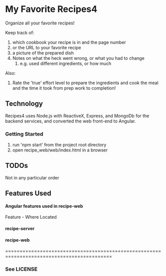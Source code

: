 # My Favorite Recipes4
Organize all your favorite recipes!

Keep track of:
1. which cookbook your recipe is in and the page number
2. or the URL to your favorite recipe
3. a picture of the prepared dish
4. Notes on what the heck went wrong, or what you had to change
    1. e.g. used different ingredients, or how much

Also:
1. Rate the 'true' effort level to prepare the ingredients and cook the meal
   and the time it took from prep work to completion!

## Technology
Recipes4 uses Node.js with ReactiveX, Express, and MongoDb for the backend services, and converted the
web front-end to Angular.

### Getting Started
1. run 'npm start' from the project root directory
2. open recipe_web/web/index.html in a browser

## TODOs
Not in any particular order

## Features Used

#### Angular features used in recipe-web

Feature - Where Located  


#### recipe-server

#### recipe-web

===========================================================================================

### See LICENSE

